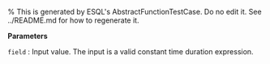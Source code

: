 % This is generated by ESQL's AbstractFunctionTestCase. Do no edit it. See ../README.md for how to regenerate it.

**Parameters**

`field`
:   Input value. The input is a valid constant time duration expression.

